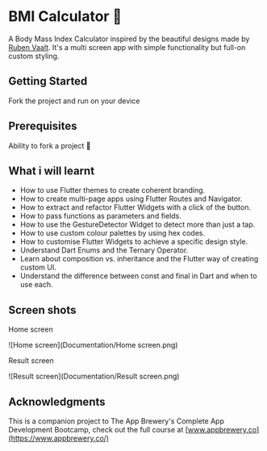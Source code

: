 
# BMI Calculator 💪

A Body Mass Index Calculator inspired by the beautiful designs made by [Ruben Vaalt](https://dribbble.com/shots/4585382-Simple-BMI-Calculator). It's a multi screen app with simple functionality but full-on custom styling. 

## Getting Started

Fork the project and run on your device 

## Prerequisites

Ability to fork a project 🙂

## What i will learnt

- How to use Flutter themes to create coherent branding. 
- How to create multi-page apps using Flutter Routes and Navigator.
- How to extract and refactor Flutter Widgets with a click of the button. 
- How to pass functions as parameters and fields.
- How to use the GestureDetector Widget to detect more than just a tap.
- How to use custom colour palettes by using hex codes.
- How to customise Flutter Widgets to achieve a specific design style.
- Understand Dart Enums and the Ternary Operator.
- Learn about composition vs. inheritance and the Flutter way of creating custom UI.
- Understand the difference between const and final in Dart and when to use each.



## Screen shots

Home screen

![Home screen](Documentation/Home screen.png)



Result screen

![Result screen](Documentation/Result screen.png)

## Acknowledgments

This is a companion project to The App Brewery's Complete App Development Bootcamp, check out the full course at [www.appbrewery.co](https://www.appbrewery.co/)

